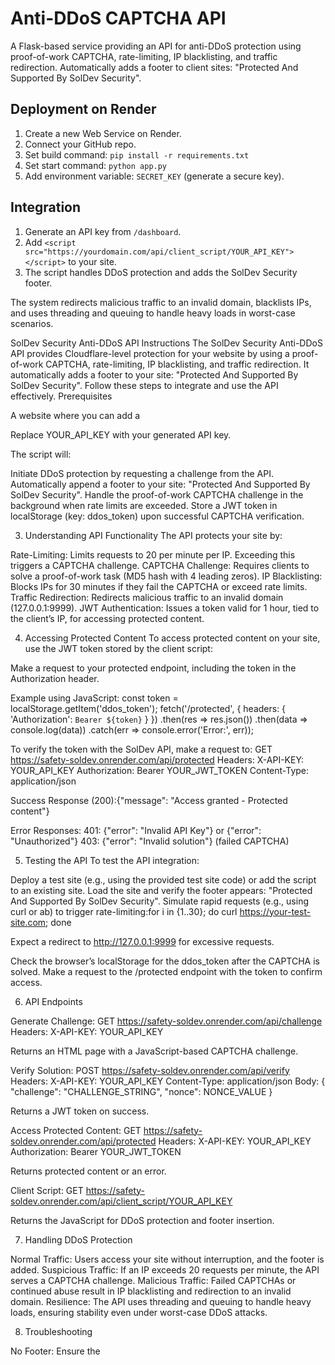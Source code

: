 # Anti-DDoS CAPTCHA API

A Flask-based service providing an API for anti-DDoS protection using proof-of-work CAPTCHA, rate-limiting, IP blacklisting, and traffic redirection. Automatically adds a footer to client sites: "Protected And Supported By SolDev Security".

## Deployment on Render

1. Create a new Web Service on Render.
2. Connect your GitHub repo.
3. Set build command: `pip install -r requirements.txt`
4. Set start command: `python app.py`
5. Add environment variable: `SECRET_KEY` (generate a secure key).

## Integration

1. Generate an API key from `/dashboard`.
2. Add `<script src="https://yourdomain.com/api/client_script/YOUR_API_KEY"></script>` to your site.
3. The script handles DDoS protection and adds the SolDev Security footer.

The system redirects malicious traffic to an invalid domain, blacklists IPs, and uses threading and queuing to handle heavy loads in worst-case scenarios.

SolDev Security Anti-DDoS API Instructions
The SolDev Security Anti-DDoS API provides Cloudflare-level protection for your website by using a proof-of-work CAPTCHA, rate-limiting, IP blacklisting, and traffic redirection. It automatically adds a footer to your site: "Protected And Supported By SolDev Security". Follow these steps to integrate and use the API effectively.
Prerequisites

A website where you can add a <script> tag in the HTML.
Access to the SolDev Security API at https://safety-soldev.onrender.com.
Basic knowledge of HTTP requests and JavaScript.

Step-by-Step Integration
1. Generate an API Key

Visit the SolDev Security dashboard at https://safety-soldev.onrender.com/dashboard.
Click the "Generate API Key" button.
Copy the generated API key (e.g., fWjnB9TqXKV29bUQ3TtGGi3pcVZsqNYS).
Store the API key securely, as it will be used in all API requests.

2. Add the Client Script to Your Website

Add the following <script> tag to the <head> or <body> of your website’s HTML:
<script src="https://safety-soldev.onrender.com/api/client_script/YOUR_API_KEY"></script>

Replace YOUR_API_KEY with your generated API key.

The script will:

Initiate DDoS protection by requesting a challenge from the API.
Automatically append a footer to your site: "Protected And Supported By SolDev Security".
Handle the proof-of-work CAPTCHA challenge in the background when rate limits are exceeded.
Store a JWT token in localStorage (key: ddos_token) upon successful CAPTCHA verification.



3. Understanding API Functionality
The API protects your site by:

Rate-Limiting: Limits requests to 20 per minute per IP. Exceeding this triggers a CAPTCHA challenge.
CAPTCHA Challenge: Requires clients to solve a proof-of-work task (MD5 hash with 4 leading zeros).
IP Blacklisting: Blocks IPs for 30 minutes if they fail the CAPTCHA or exceed rate limits.
Traffic Redirection: Redirects malicious traffic to an invalid domain (127.0.0.1:9999).
JWT Authentication: Issues a token valid for 1 hour, tied to the client’s IP, for accessing protected content.

4. Accessing Protected Content
To access protected content on your site, use the JWT token stored by the client script:

Make a request to your protected endpoint, including the token in the Authorization header.

Example using JavaScript:
const token = localStorage.getItem('ddos_token');
fetch('/protected', {
    headers: {
        'Authorization': `Bearer ${token}`
    }
})
.then(res => res.json())
.then(data => console.log(data))
.catch(err => console.error('Error:', err));


To verify the token with the SolDev API, make a request to:
GET https://safety-soldev.onrender.com/api/protected
Headers:
    X-API-KEY: YOUR_API_KEY
    Authorization: Bearer YOUR_JWT_TOKEN
    Content-Type: application/json


Success Response (200):{"message": "Access granted - Protected content"}


Error Responses:
401: {"error": "Invalid API Key"} or {"error": "Unauthorized"}
403: {"error": "Invalid solution"} (failed CAPTCHA)





5. Testing the API
To test the API integration:

Deploy a test site (e.g., using the provided test site code) or add the script to an existing site.
Load the site and verify the footer appears: "Protected And Supported By SolDev Security".
Simulate rapid requests (e.g., using curl or ab) to trigger rate-limiting:for i in {1..30}; do curl https://your-test-site.com; done


Expect a redirect to http://127.0.0.1:9999 for excessive requests.


Check the browser’s localStorage for the ddos_token after the CAPTCHA is solved.
Make a request to the /protected endpoint with the token to confirm access.

6. API Endpoints

Generate Challenge:
GET https://safety-soldev.onrender.com/api/challenge
Headers:
    X-API-KEY: YOUR_API_KEY

Returns an HTML page with a JavaScript-based CAPTCHA challenge.

Verify Solution:
POST https://safety-soldev.onrender.com/api/verify
Headers:
    X-API-KEY: YOUR_API_KEY
    Content-Type: application/json
Body:
    {
        "challenge": "CHALLENGE_STRING",
        "nonce": NONCE_VALUE
    }

Returns a JWT token on success.

Access Protected Content:
GET https://safety-soldev.onrender.com/api/protected
Headers:
    X-API-KEY: YOUR_API_KEY
    Authorization: Bearer YOUR_JWT_TOKEN

Returns protected content or an error.

Client Script:
GET https://safety-soldev.onrender.com/api/client_script/YOUR_API_KEY

Returns the JavaScript for DDoS protection and footer insertion.


7. Handling DDoS Protection

Normal Traffic: Users access your site without interruption, and the footer is added.
Suspicious Traffic: If an IP exceeds 20 requests per minute, the API serves a CAPTCHA challenge.
Malicious Traffic: Failed CAPTCHAs or continued abuse result in IP blacklisting and redirection to an invalid domain.
Resilience: The API uses threading and queuing to handle heavy loads, ensuring stability even under worst-case DDoS attacks.

8. Troubleshooting

No Footer: Ensure the <script> tag is correctly added and the API key is valid.
No Token in localStorage: Check if the CAPTCHA challenge loaded (view browser console for errors).
401/403 Errors: Verify the API key and token are correctly included in requests. Ensure the IP matches the token’s IP.
Redirect to Invalid Domain: Indicates rate-limiting or blacklisting; wait 30 minutes or solve the CAPTCHA correctly.
API Unreachable: Confirm the API URL (https://safety-soldev.onrender.com) is correct and the service is running.

9. Security Notes

Keep your API key confidential.
Use HTTPS for all requests to prevent token interception.
Monitor your site’s traffic to adjust rate-limiting thresholds if needed (contact SolDev support for customization).
The API’s proof-of-work difficulty (4 leading zeros) ensures computational cost for attackers, deterring bots.

For further assistance, visit https://safety-soldev.onrender.com/docs or contact SolDev Security support.
